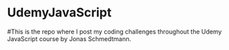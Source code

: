 # UdemyJavaScript
#This is the repo where I post my coding challenges throughout the Udemy JavaScript course by Jonas Schmedtmann.
